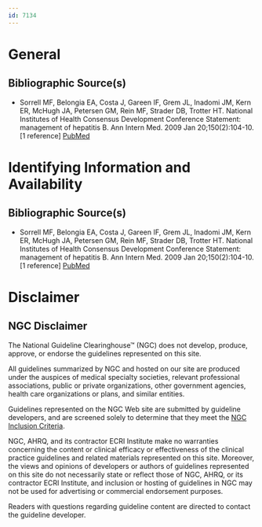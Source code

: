```yaml
---
id: 7134
---
```


# General

## Bibliographic Source(s)

- Sorrell MF, Belongia EA, Costa J, Gareen IF, Grem JL, Inadomi JM, Kern ER, McHugh JA, Petersen GM, Rein MF, Strader DB, Trotter HT. National Institutes of Health Consensus Development Conference Statement: management of hepatitis B. Ann Intern Med. 2009 Jan 20;150(2):104-10. [1 reference] [ PubMed ](http://www.ncbi.nlm.nih.gov/entrez/query.fcgi?cmd=Retrieve&db=pubmed&dopt=Abstract&list_uids=19124811)

# Identifying Information and Availability

## Bibliographic Source(s)

- Sorrell MF, Belongia EA, Costa J, Gareen IF, Grem JL, Inadomi JM, Kern ER, McHugh JA, Petersen GM, Rein MF, Strader DB, Trotter HT. National Institutes of Health Consensus Development Conference Statement: management of hepatitis B. Ann Intern Med. 2009 Jan 20;150(2):104-10. [1 reference] [ PubMed ](http://www.ncbi.nlm.nih.gov/entrez/query.fcgi?cmd=Retrieve&db=pubmed&dopt=Abstract&list_uids=19124811)

# Disclaimer

## NGC Disclaimer

The National Guideline Clearinghouse™ (NGC) does not develop, produce, approve, or endorse the guidelines represented on this site.

All guidelines summarized by NGC and hosted on our site are produced under the auspices of medical specialty societies, relevant professional associations, public or private organizations, other government agencies, health care organizations or plans, and similar entities.

Guidelines represented on the NGC Web site are submitted by guideline developers, and are screened solely to determine that they meet the [NGC Inclusion Criteria](/help-and-about/summaries/inclusion-criteria).

NGC, AHRQ, and its contractor ECRI Institute make no warranties concerning the content or clinical efficacy or effectiveness of the clinical practice guidelines and related materials represented on this site. Moreover, the views and opinions of developers or authors of guidelines represented on this site do not necessarily state or reflect those of NGC, AHRQ, or its contractor ECRI Institute, and inclusion or hosting of guidelines in NGC may not be used for advertising or commercial endorsement purposes.

Readers with questions regarding guideline content are directed to contact the guideline developer.

